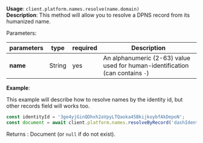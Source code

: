 **Usage**: `client.platform.names.resolve(name.domain)`    
**Description**: This method will allow you to resolve a DPNS record from its humanized name. 

Parameters: 

| parameters                | type      | required       | Description                                                                   |  
|---------------------------|-----------|----------------| ----------------------------------------------------------------------------- |
| **name**                  | String    | yes            | An alphanumeric (2-63) value used for human-identification (can contains `-`) |

**Example**: 

This example will describe how to resolve names by the identity id, but other records field will works too.  
```js
const identityId = '3ge4yjGinQDhxh2aVpyLTQaoka45BkijkoybfAkDepoN';
const document = await client.platform.names.resolveByRecord('dashIdentity',identityId);
```

Returns : Document (or `null` if do not exist).
